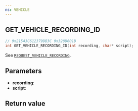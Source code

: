 ```yaml
---
ns: VEHICLE
---
```

## GET_VEHICLE_RECORDING_ID

```c
// 0x21543C612379DB3C 0x328D601D
int GET_VEHICLE_RECORDING_ID(int recording, char* script);
```

See [`REQUEST_VEHICLE_RECORDING`](#_0xAF514CABE74CBF15).

## Parameters
* **recording**: 
* **script**: 

## Return value
